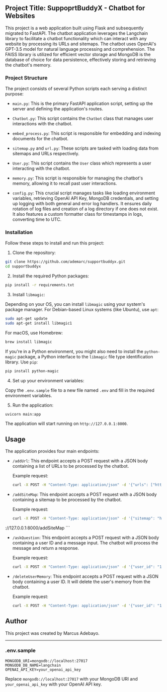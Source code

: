 ## Project Title: SuppoprtBuddyX - Chatbot for Websites

This project is a web application built using Flask and subsequently migrated to FastAPI. The chatbot application leverages the Langchain library to facilitate a chatbot functionality which can interact with any website by processing its URLs and sitemaps. The chatbot uses OpenAI's GPT-3.5 model for natural language processing and comprehension. The FAISS library is utilized for efficient vector storage and MongoDB is the database of choice for data persistence, effectively storing and retrieving the chatbot's memory.

### Project Structure

The project consists of several Python scripts each serving a distinct purpose:

- `main.py`: This is the primary FastAPI application script, setting up the server and defining the application's routes.

- `Chatbot.py`: This script contains the `Chatbot` class that manages user interactions with the chatbot.

- `embed_process.py`: This script is responsible for embedding and indexing documents for the chatbot.

- `sitemap.py` and `url.py`: These scripts are tasked with loading data from sitemaps and URLs respectively.

- `User.py`: This script contains the `User` class which represents a user interacting with the chatbot.

- `memory.py`: This script is responsible for managing the chatbot's memory, allowing it to recall past user interactions.

- `config.py`: This crucial script manages tasks like loading environment variables, retrieving OpenAI API Key, MongoDB credentials, and setting up logging with both general and error log handlers. It ensures daily rotation of log files and creation of a log directory if one does not exist. It also features a custom formatter class for timestamps in logs, converting time to UTC.

### Installation

Follow these steps to install and run this project:

1. Clone the repository:

```bash
git clone https://github.com/ademarc/supportbuddyx.git
cd supportbuddyx
```

2. Install the required Python packages:

```bash
pip install -r requirements.txt
```

3. Install `libmagic`:

Depending on your OS, you can install `libmagic` using your system's package manager. For Debian-based Linux systems (like Ubuntu), use `apt`:

```bash
sudo apt-get update
sudo apt-get install libmagic1
```

For macOS, use Homebrew:

```bash
brew install libmagic
```

If you're in a Python environment, you might also need to install the `python-magic` package, a Python interface to the `libmagic` file type identification library. Use `pip`:

```bash
pip install python-magic
```

4. Set up your environment variables:

Copy the `.env.sample` file to a new file named `.env` and fill in the required environment variables.

5. Run the application:

```bash
uvicorn main:app
```

The application will start running on `http://127.0.0.1:8000`.

## Usage

The application provides four main endpoints:

- `/addUrl`: This endpoint accepts a POST request with a JSON body containing a list of URLs to be processed by the chatbot.

    Example request:
    ```bash
    curl -X POST -H "Content-Type: application/json" -d '{"urls": ["https://example.com", "https://anotherexample.com"]}' http://127.0.0.1:8000/addUrl
    ```

- `/addSiteMap`: This endpoint accepts a POST request with a JSON body containing a sitemap to be processed by the chatbot.

    Example request:
    ```bash
    curl -X POST -H "Content-Type: application/json" -d '{"sitemap": "https://example.com/sitemap.xml"}' http

://127.0.0.1:8000/addSiteMap
    ```

- `/askQuestion`: This endpoint accepts a POST request with a JSON body containing a user ID and a message input. The chatbot will process the message and return a response.

    Example request:
    ```bash
    curl -X POST -H "Content-Type: application/json" -d '{"user_id": "12345", "message_input": "Hello, chatbot!"}' http://127.0.0.1:8000/askQuestion
    ```

- `/deleteUserMemory`: This endpoint accepts a POST request with a JSON body containing a user ID. It will delete the user's memory from the chatbot.

    Example request:
    ```bash
    curl -X POST -H "Content-Type: application/json" -d '{"user_id": "12345"}' http://127.0.0.1:8000/deleteUserMemory
    ```

## Author

This project was created by Marcus Adebayo.

---

### .env.sample

```
MONGODB_URI=mongodb://localhost:27017
MONGODB_DB_NAME=langchain
OPENAI_API_KEY=your_openai_api_key
```

Replace `mongodb://localhost:27017` with your MongoDB URI and `your_openai_api_key` with your OpenAI API key.